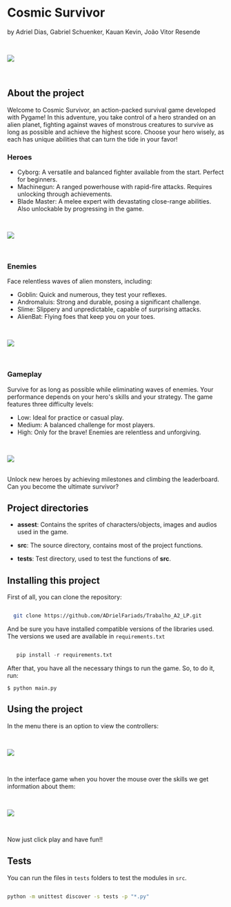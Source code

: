 # Cosmic Survivor
by Adriel Dias, Gabriel Schuenker, Kauan Kevin, João Vitor Resende

<br>
<p >
  <img src="https://github.com/user-attachments/assets/bc188eaa-3f02-4345-ab7f-d07e38ad7466">
</p>
<br>

## About the project
Welcome to Cosmic Survivor, an action-packed survival game developed with Pygame! In this adventure, you take control of a hero stranded on an alien planet, fighting against waves of monstrous creatures to survive as long as possible and achieve the highest score. Choose your hero wisely, as each has unique abilities that can turn the tide in your favor!

### Heroes
- Cyborg: A versatile and balanced fighter available from the start. Perfect for beginners.
- Machinegun: A ranged powerhouse with rapid-fire attacks. Requires unlocking through achievements.
- Blade Master: A melee expert with devastating close-range abilities. Also unlockable by progressing in the game.
<br>
<p >
  <img src="https://github.com/user-attachments/assets/1c00dcad-97ae-4dcd-829e-5521da538829">
</p>
<br>

### Enemies
Face relentless waves of alien monsters, including:

- Goblin: Quick and numerous, they test your reflexes.
- Andromaluis: Strong and durable, posing a significant challenge.
- Slime: Slippery and unpredictable, capable of surprising attacks.
- AlienBat: Flying foes that keep you on your toes.
<br>
<p>
  <img src="https://github.com/user-attachments/assets/c5f1b960-6136-4e89-8e30-b33b3ced3571">
</p>
<br>

### Gameplay
Survive for as long as possible while eliminating waves of enemies. Your performance depends on your hero's skills and your strategy. The game features three difficulty levels:

- Low: Ideal for practice or casual play.
- Medium: A balanced challenge for most players.
- High: Only for the brave! Enemies are relentless and unforgiving.
<br>
<p>
  <img src="https://github.com/user-attachments/assets/525b5704-054d-4783-ae6e-653169cfc4c3">
</p>
<br>
Unlock new heroes by achieving milestones and climbing the leaderboard. Can you become the ultimate survivor?

## Project directories

* **assest**: Contains the sprites of characters/objects, images and audios used in the game.

* **src**: The source directory, contains most of the project functions.

* **tests**: Test directory, used to test the functions of **src**.

 ## Installing this project

 First of all, you can clone the repository: 

 ```bash

   git clone https://github.com/ADrielFariads/Trabalho_A2_LP.git

```

 And be sure you have installed compatible versions of the libraries used. The versions we used are available in `requirements.txt`


 ```python

    pip install -r requirements.txt

```

After that, you have all the necessary things to run the game. So, to do it, run:

```shell
$ python main.py
```

## Using the project

In the menu there is an option to view the controllers:

<br>
<p>
  <img src="https://github.com/user-attachments/assets/c511d183-e117-4227-819c-f46842331d87">
</p>
<br>

In the interface game when you hover the mouse over the skills we get information about them:

<br>
<p>
  <img src="https://github.com/user-attachments/assets/6eca1233-18ae-4c59-adce-9f73a18981f9">
</p>
<br>

Now just click play and have fun!!

## Tests

You can run the files in `tests` folders to test the modules in `src`.

```bash

python -m unittest discover -s tests -p "*.py"

```
